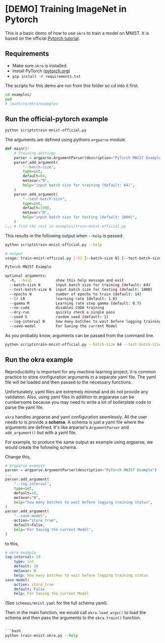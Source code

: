 # [DEMO] Training ImageNet in Pytorch

This is a basic demo of how to use `okra` to train a model on MNIST. 
It is based on the official [Pytorch tutorial](https://github.com/pytorch/examples/tree/main/mnist).

## Requirements

- Make sure `okra` is installed.
- Install PyTorch ([pytorch.org](http://pytorch.org))
- `pip install -r requirements.txt`

The scripts for this demo are run from this folder so cd into it first.
```bash
cd examples/
pwd
# /path/to/okra/examples
```

## Run the official-pytorch example

```bash
python scriptstrain-mnist-official.py
```

The arguments are defined using pythons `argparse` module.

```python
def main():
    # Training settings
    parser = argparse.ArgumentParser(description="PyTorch MNIST Example")
    parser.add_argument(
        "--batch-size",
        type=int,
        default=64,
        metavar="N",
        help="input batch size for training (default: 64)",
    )
    parser.add_argument(
        "--test-batch-size",
        type=int,
        default=1000,
        metavar="N",
        help="input batch size for testing (default: 1000)",
    )
... # find the rest in examples/train-mnist-official.py
```

This results in the following output when `--help` is passed:


```bash
python scriptstrain-mnist-official.py --help

# output
usage: train-mnist-official.py [-h] [--batch-size N] [--test-batch-size N] [--epochs N] [--lr LR] [--gamma M] [--no-cuda] [--dry-run] [--seed S] [--log-interval N] [--save-model]

PyTorch MNIST Example

optional arguments:
  -h, --help           show this help message and exit
  --batch-size N       input batch size for training (default: 64)
  --test-batch-size N  input batch size for testing (default: 1000)
  --epochs N           number of epochs to train (default: 14)
  --lr LR              learning rate (default: 1.0)
  --gamma M            Learning rate step gamma (default: 0.7)
  --no-cuda            disables CUDA training
  --dry-run            quickly check a single pass
  --seed S             random seed (default: 1)
  --log-interval N     how many batches to wait before logging training status
  --save-model         For Saving the current Model
```

As you probably know, arguments can be passed from the command line.

```bash
python scriptstrain-mnist-official.py --batch-size 64 --test-batch-size 1000 --epochs 14 --lr 1.0 --gamma 0.7 --no-cuda --dry-run --seed 1 --log-interval 10 --save-model
```

## Run the okra example

Reproducibility is important for any machine learning project, it is common practice to store configuration arguments in a separate yaml file. 
The yaml file will be loaded and then passed to the necessary functions. 

Unfortunately, yaml files are extremely minimal and do not provide any validation. Also, using yaml files in addition to argparase can be cumbersome because you may need to write a lot of boilerplate code to parse the yaml file.

`okra` handles argparse and yaml configuration seemlessly. All the user needs to is provide a **schema**. 
A schema is just a yaml file where the arguments are defined. It's like arparse's `ArgumentParser` and `add_argument()` but with a yaml file.


For example, to produce the same output as example using argparse, we would create the following schema.

Change this,

```python 
# Argparse example
parser = argparse.ArgumentParser(description="PyTorch MNIST Example")
... 
parser.add_argument(
    "--log-interval",
    type=int,
    default=10,
    metavar="N",
    help="how many batches to wait before logging training status",
)
parser.add_argument(
    "--save-model",
    action="store_true",
    default=False,
    help="For Saving the current Model",
)
```

to this,

```yaml
# okra example
log-interval: 10
    type: int
    default: 10
    metavar: N
    help: how many batches to wait before logging training status
save-model:
    action: store_true
    default: False
    help: For Saving the current Model
```

(See `schemas/mnist.yaml` for the full schema yaml).

Then in the main function, we would call `okra.load_args()` to load the schema and then pass the arguments to the `okra.train()` function.

```python

```bash
python train-mnist-okra.py --help
``` 